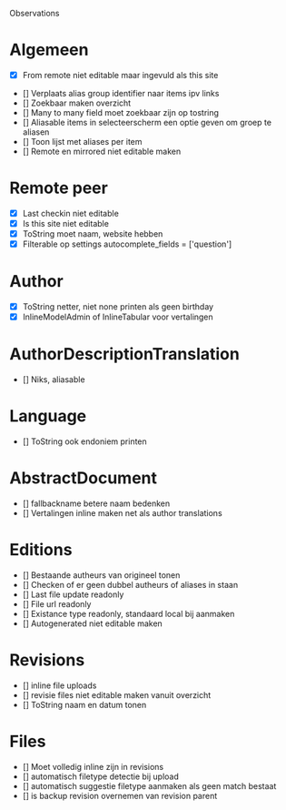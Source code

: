 Observations

# Algemeen
- [x] From remote niet editable maar ingevuld als this site
- [] Verplaats alias group identifier naar items ipv links
- [] Zoekbaar maken overzicht
- [] Many to many field moet zoekbaar zijn op tostring
- [] Aliasable items in selecteerscherm een optie geven om groep te aliasen
- [] Toon lijst met aliases per item
- [] Remote en mirrored niet editable maken

# Remote peer
- [x] Last checkin niet editable
- [x] Is this site niet editable
- [x] ToString moet naam, website hebben
- [x] Filterable op settings
     autocomplete_fields = ['question']

# Author
- [x] ToString netter, niet none printen als geen birthday
- [x] InlineModelAdmin of InlineTabular voor vertalingen

# AuthorDescriptionTranslation
- [] Niks, aliasable

# Language
- [] ToString ook endoniem printen

# AbstractDocument
- [] fallbackname betere naam bedenken
- [] Vertalingen inline maken net als author translations

# Editions
- [] Bestaande autheurs van origineel tonen
- [] Checken of er geen dubbel autheurs of aliases in staan
- [] Last file update readonly
- [] File url readonly
- [] Existance type readonly, standaard local bij aanmaken
- [] Autogenerated niet editable maken

# Revisions
- [] inline file uploads
- [] revisie files niet editable maken vanuit overzicht
- [] ToString naam en datum tonen

# Files
- [] Moet volledig inline zijn in revisions
- [] automatisch filetype detectie bij upload
- [] automatisch suggestie filetype aanmaken als geen match bestaat
- [] is backup revision overnemen van revision parent